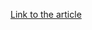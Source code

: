 [Link to the article](https://www.cadosecurity.com/redis-miner-leverages-command-line-file-hosting-service/)
